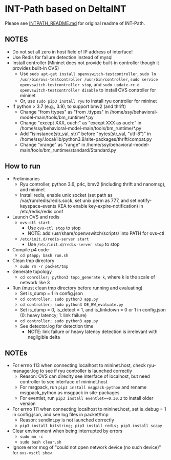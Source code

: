 # INT-Path based on DeltaINT

Please see [INTPATH_README.md](./INTPATH_README.md) for original readme of INT-Path.

## NOTES

- Do not set all zero in host field of IP address of interface!
- Use Redis for failure detection instead of mysql
- Install controller (Mininet does not provide built-in controller though it provides built-in OVS)
	+ Use `sudo apt-get install openvswitch-testcontroller`, `sudo ln /usr/bin/ovs-testcontroller /usr/bin/controller`, `sudo service openvswitch-testcontroller stop`, and `sudo update-rc.d openvswitch-testcontroller disable` to install OVS controller for mininet
	+ Or, use `sudo pip3 install ryu` to install ryu controller for mininet
- If python > 3.7 (e.g., 3.9), to support bmv2 (and thrift)
	+ Change "from ttypes" as "from \.ttypes" in /home/ssy/behavioral-model-main/tools/bm_runtime/\*.py
	+ Change "except XXX, ouch:" as "except XXX as ouch:" in /home/ssy/behavioral-model-main/tools/bm_runtime/\*.py
	+ Add "isinstance(str_val, str)" before "bytes(str_val, "utf-8")" in /home/ssy/.local/lib/python3.9/site-packages/thrift/compat.py
	+ Change "xrange" as "range" in /home/ssy/behavioral-model-main/tools/bm_runtime/standard/Standard.py 

## How to run

- Preliminaries
	+ Ryu controller, python 3.6, p4c, bmv2 (including thrift and nanomsg), and mininet
	+ Install redis, enable unix socket (set path as /var/run/redis/redis.sock, set unix perm as 777, and set notify-keyspace-events KEA to enable key-expire-notification) in /etc/redis/redis.conf 
- Launch OVS and redis
	+ `ovs-ctl start`
		* Use `ovs-ctl stop` to stop
		* NOTE: add /usr/share/openvswitch/scripts/ into PATH for ovs-ctl
	+ `/etc/init.d/redis-server start`
		* Use `/etc/init.d/redis-server stop` to stop
- Compile p4 code
	+ `cd p4app; bash run.sh`
- Clean tmp directory
	+ `sudo rm -r packet/tmp`
- Generate topology
	+ `cd conroller; python3 topo_generate k`, where k is the scale of network like 3
- Run (must clean tmp directory before running and evaluating)
	+ Set is_dump = 1 in config.json
	+ `cd controller; sudo python3 app.py`
	+ `cd controller; sudo python3 DE_BW_evaluate.py`
	+ Set is_dump = 0, is_detect = 1, and is_linkdown = 0 or 1 in config.json (0: heavy latency; 1: link failure)
	+ `cd controller; sudo python3 app.py`
	+ See detector.log for detection time
		* NOTE: link failure or heavy latency detection is irrelevant with negligible delta

## NOTEs

- For errno 113 when connecting localhost to mininet.host, check ryu-manager.log to see if ryu controller is launched correctly
	+ Reason: OVS can direclty see interface of localhost, but need controller to see interface of mininet.host
	+ For msgpack, run `pip3 install msgpack-python` and rename msgpack_python as msgpack in site-packages
	+ For eventlet, run `pip3 install eventlet==0.30.2` to install older version
- For errno 111 when connecting localhost to mininet.host, set is_debug = 1 in config.json, and see log files in packet/tmp
	+ Reason: sendint.py is not launched correctly
	+ `pip3 install bitstring; pip3 install redis; pip3 install scapy`
- Clear environment when being interrupted by errors
	+ `sudo mn -c`
	+ `sudo bash clear.sh`
- Ignore error msg of "could not open network device (no such device)" for `ovs-vsctl show`
